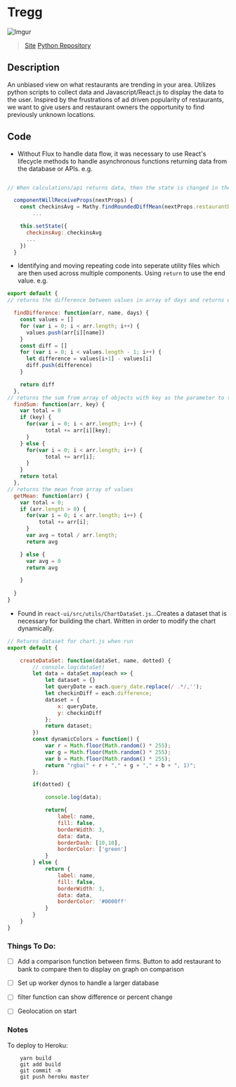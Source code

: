 # Tregg
![Imgur](https://i.imgur.com/pE7MwBu.gifv)
>[Site](https://tregg.herokuapp.com)
>[Python Repository](https://github.com/jtung23/python-data-collector)


## Description
An unbiased view on what restaurants are trending in your area. Utilizes python scripts to collect data and Javascript/React.js to display the data to the user. Inspired by the frustrations of ad driven popularity of restaurants, we want to give users and restaurant owners the opportunity to find previously unknown locations.

## Code
- Without Flux to handle data flow, it was necessary to use React's lifecycle methods to handle asynchronous functions returning data from the database or APIs.
e.g.

```javascript

// When calculations/api returns data, then the state is changed in the higher level component which reload the component and sends down new props. componentWillReceiveProps receives and sets state based on new data.

  componentWillReceiveProps(nextProps) {
    const checkinsAvg = Mathy.findRoundedDiffMean(nextProps.restaurantDetails.checkins, 'checkins')
		...

    this.setState({
      checkinsAvg: checkinsAvg
      ...
    })
  }
```

- Identifying and moving repeating code into seperate utility files which are then used across multiple components. Using `return` to use the end value.
e.g.

```javascript
export default {
// returns the difference between values in array of days and returns with the date and difference

  findDifference: function(arr, name, days) {
    const values = []
    for (var i = 0; i < arr.length; i++) {
      values.push(arr[i][name])
    }
    const diff = []
    for (var i = 0; i < values.length - 1; i++) {
      let difference = values[i+1] - values[i]
      diff.push(difference)
    }

    return diff
  },
// returns the sum from array of objects with key as the parameter to target
  findSum: function(arr, key) {
    var total = 0
    if (key) {
      for(var i = 0; i < arr.length; i++) {
            total += arr[i][key];
      }
    } else {
      for(var i = 0; i < arr.length; i++) {
            total += arr[i];
      }  
    }
    return total
  },
// returns the mean from array of values
  getMean: function(arr) {
    var total = 0;
    if (arr.length > 0) {
      for(var i = 0; i < arr.length; i++) {
          total += arr[i];
      }
      var avg = total / arr.length;
      return avg

    } else {
      var avg = 0
      return avg

    }
    
  }
}
```

- Found in `react-ui/src/utils/ChartDataSet.js`...Creates a dataset that is necessary for building the chart. Written in order to modify the chart dynamically.

```javascript
// Returns dataset for chart.js when run
export default {

	createDataSet: function(dataSet, name, dotted) {
		// console.log(dataSet)
		let data = dataSet.map(each => {
		    let dataset = {}
		    let queryDate = each.query_date.replace(/ .*/,'');
		    let checkinDiff = each.difference;
		    dataset = {
		        x: queryDate,
		        y: checkinDiff
		    };
		    return dataset;
		})
		const dynamicColors = function() {
		    var r = Math.floor(Math.random() * 255);
		    var g = Math.floor(Math.random() * 255);
		    var b = Math.floor(Math.random() * 255);
		    return "rgba(" + r + "," + g + "," + b + ", 1)";
		};

		if(dotted) {

			console.log(data);

			return{
				label: name,
				fill: false,
				borderWidth: 3,
				data: data,
				borderDash: [10,10],
				borderColor: ['green']
			}
		} else {
			return {
				label: name,
				fill: false,
				borderWidth: 3,
				data: data,
				borderColor: '#0000ff'
			}
		}	
	}
}
```


### Things To Do:
- [ ] Add a comparison function between firms. Button to add restaurant to bank to compare then to display on graph on comparison
- [ ] Set up worker dynos to handle a larger database
- [ ] filter function can show difference or percent change
- [ ] Geolocation on start



### Notes

To deploy to Heroku:
```
	yarn build
	git add build
	git commit -m
	git push heroku master
```
